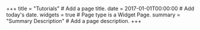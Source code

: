 +++
title = "Tutorials"  # Add a page title.
date = 2017-01-01T00:00:00  # Add today's date.
widgets = true  # Page type is a Widget Page.
summary = "Summary Description"  # Add a page description.
+++

